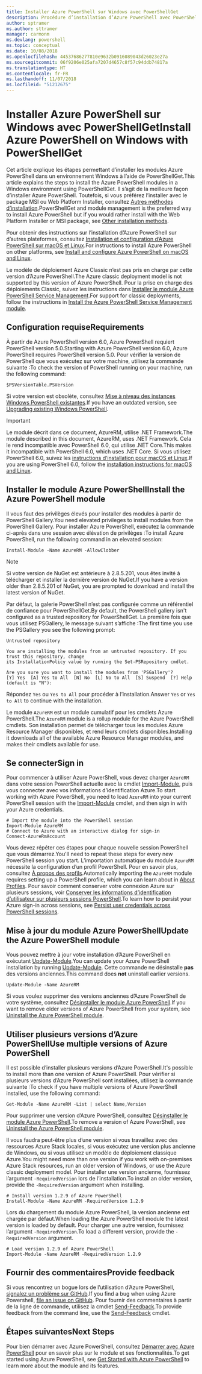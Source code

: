 ```yaml
---
title: Installer Azure PowerShell sur Windows avec PowerShellGet
description: Procédure d’installation d’Azure PowerShell avec PowerShellGet
author: sptramer
ms.author: sttramer
manager: carmonm
ms.devlang: powershell
ms.topic: conceptual
ms.date: 10/08/2018
ms.openlocfilehash: 44537686277810e9632b0916089043d26023e27a
ms.sourcegitcommit: 06f9206e025afa7207d4657c8f57c94ddb74817a
ms.translationtype: HT
ms.contentlocale: fr-FR
ms.lasthandoff: 11/07/2018
ms.locfileid: "51212675"
---
```

# <a name="install-azure-powershell-on-windows-with-powershellget"></a><span data-ttu-id="572f7-103">Installer Azure PowerShell sur Windows avec PowerShellGet</span><span class="sxs-lookup"><span data-stu-id="572f7-103">Install Azure PowerShell on Windows with PowerShellGet</span></span>

<span data-ttu-id="572f7-104">Cet article explique les étapes permettant d’installer les modules Azure PowerShell dans un environnement Windows à l’aide de PowerShellGet.</span><span class="sxs-lookup"><span data-stu-id="572f7-104">This article explains the steps to install the Azure PowerShell modules in a Windows environment using PowerShellGet.</span></span> <span data-ttu-id="572f7-105">Il s’agit de la meilleure façon d’installer Azure PowerShell. Toutefois, si vous préférez l’installer avec le package MSI ou Web Platform Installer, consultez [Autres méthodes d’installation](other-install.md).</span><span class="sxs-lookup"><span data-stu-id="572f7-105">PowerShellGet and module management is the preferred way to install Azure PowerShell but if you would rather install with the Web Platform Installer or MSI package, see [Other installation methods](other-install.md).</span></span>

<span data-ttu-id="572f7-106">Pour obtenir des instructions sur l’installation d’Azure PowerShell sur d’autres plateformes, consultez [Installation et configuration d’Azure PowerShell sur macOS et Linux](install-azurermps-maclinux.md).</span><span class="sxs-lookup"><span data-stu-id="572f7-106">For instructions to install Azure PowerShell on other platforms, see [Install and configure Azure PowerShell on macOS and Linux](install-azurermps-maclinux.md).</span></span>

<span data-ttu-id="572f7-107">Le modèle de déploiement Azure Classic n’est pas pris en charge par cette version d’Azure PowerShell.</span><span class="sxs-lookup"><span data-stu-id="572f7-107">The Azure classic deployment model is not supported by this version of Azure PowerShell.</span></span> <span data-ttu-id="572f7-108">Pour la prise en charge des déploiements Classic, suivez les instructions dans [Installer le module Azure PowerShell Service Management](/powershell/azure/servicemanagement/install-azure-ps).</span><span class="sxs-lookup"><span data-stu-id="572f7-108">For support for classic deployments, follow the instructions in [Install the Azure PowerShell Service Management module](/powershell/azure/servicemanagement/install-azure-ps).</span></span>

## <a name="requirements"></a><span data-ttu-id="572f7-109">Configuration requise</span><span class="sxs-lookup"><span data-stu-id="572f7-109">Requirements</span></span>

<span data-ttu-id="572f7-110">À partir de Azure PowerShell version 6.0, Azure PowerShell requiert PowerShell version 5.0.</span><span class="sxs-lookup"><span data-stu-id="572f7-110">Starting with Azure PowerShell version 6.0, Azure PowerShell requires PowerShell version 5.0.</span></span> <span data-ttu-id="572f7-111">Pour vérifier la version de PowerShell que vous exécutez sur votre machine, utilisez la commande suivante :</span><span class="sxs-lookup"><span data-stu-id="572f7-111">To check the version of PowerShell running on your machine, run the following command:</span></span>

```powershell-interactive
$PSVersionTable.PSVersion
```

<span data-ttu-id="572f7-112">Si votre version est obsolète, consultez [Mise à niveau des instances Windows PowerShell existantes](/powershell/scripting/setup/installing-windows-powershell?view=powershell-6#upgrading-existing-windows-powershell).</span><span class="sxs-lookup"><span data-stu-id="572f7-112">If you have an outdated version, see [Upgrading existing Windows PowerShell](/powershell/scripting/setup/installing-windows-powershell?view=powershell-6#upgrading-existing-windows-powershell).</span></span>

> [!IMPORTANT]
> <span data-ttu-id="572f7-113">Le module décrit dans ce document, AzureRM, utilise .NET Framework.</span><span class="sxs-lookup"><span data-stu-id="572f7-113">The module described in this document, AzureRM, uses .NET Framework.</span></span> <span data-ttu-id="572f7-114">Cela le rend incompatible avec PowerShell 6.0, qui utilise .NET Core.</span><span class="sxs-lookup"><span data-stu-id="572f7-114">This makes it incompatible with PowerShell 6.0, which uses .NET Core.</span></span> <span data-ttu-id="572f7-115">Si vous utilisez PowerShell 6.0, suivez les [instructions d’installation pour macOS et Linux](install-azurermps-maclinux.md).</span><span class="sxs-lookup"><span data-stu-id="572f7-115">If you are using PowerShell 6.0, follow the [installation instructions for macOS and Linux](install-azurermps-maclinux.md).</span></span>

## <a name="install-the-azure-powershell-module"></a><span data-ttu-id="572f7-116">Installer le module Azure PowerShell</span><span class="sxs-lookup"><span data-stu-id="572f7-116">Install the Azure PowerShell module</span></span>

<span data-ttu-id="572f7-117">Il vous faut des privilèges élevés pour installer des modules à partir de PowerShell Gallery.</span><span class="sxs-lookup"><span data-stu-id="572f7-117">You need elevated privileges to install modules from the PowerShell Gallery.</span></span> <span data-ttu-id="572f7-118">Pour installer Azure PowerShell, exécutez la commande ci-après dans une session avec élévation de privilèges :</span><span class="sxs-lookup"><span data-stu-id="572f7-118">To install Azure PowerShell, run the following command in an elevated session:</span></span>

```powershell-interactive
Install-Module -Name AzureRM -AllowClobber
```

> [!NOTE]
> <span data-ttu-id="572f7-119">Si votre version de NuGet est antérieure à 2.8.5.201, vous êtes invité à télécharger et installer la dernière version de NuGet.</span><span class="sxs-lookup"><span data-stu-id="572f7-119">If you have a version older than 2.8.5.201 of NuGet, you are prompted to download and install the latest version of NuGet.</span></span>

<span data-ttu-id="572f7-120">Par défaut, la galerie PowerShell n’est pas configurée comme un référentiel de confiance pour PowerShellGet.</span><span class="sxs-lookup"><span data-stu-id="572f7-120">By default, the PowerShell gallery isn't configured as a trusted repository for PowerShellGet.</span></span> <span data-ttu-id="572f7-121">La première fois que vous utilisez PSGallery, le message suivant s’affiche :</span><span class="sxs-lookup"><span data-stu-id="572f7-121">The first time you use the PSGallery you see the following prompt:</span></span>

```output
Untrusted repository

You are installing the modules from an untrusted repository. If you trust this repository, change
its InstallationPolicy value by running the Set-PSRepository cmdlet.

Are you sure you want to install the modules from 'PSGallery'?
[Y] Yes  [A] Yes to All  [N] No  [L] No to All  [S] Suspend  [?] Help (default is "N"):
```

<span data-ttu-id="572f7-122">Répondez `Yes` ou `Yes to All` pour procéder à l’installation.</span><span class="sxs-lookup"><span data-stu-id="572f7-122">Answer `Yes` or `Yes to All` to continue with the installation.</span></span>

<span data-ttu-id="572f7-123">Le module `AzureRM` est un module cumulatif pour les cmdlets Azure PowerShell.</span><span class="sxs-lookup"><span data-stu-id="572f7-123">The `AzureRM` module is a rollup module for the Azure PowerShell cmdlets.</span></span> <span data-ttu-id="572f7-124">Son installation permet de télécharger tous les modules Azure Resource Manager disponibles, et rend leurs cmdlets disponibles.</span><span class="sxs-lookup"><span data-stu-id="572f7-124">Installing it downloads all of the available Azure Resource Manager modules, and makes their cmdlets available for use.</span></span>

## <a name="sign-in"></a><span data-ttu-id="572f7-125">Se connecter</span><span class="sxs-lookup"><span data-stu-id="572f7-125">Sign in</span></span>

<span data-ttu-id="572f7-126">Pour commencer à utiliser Azure PowerShell, vous devez charger `AzureRM` dans votre session PowerShell actuelle avec la cmdlet [Import-Module](/powershell/module/Microsoft.PowerShell.Core/Import-Module), puis vous connecter avec vos informations d’identification Azure.</span><span class="sxs-lookup"><span data-stu-id="572f7-126">To start working with Azure PowerShell, you need to load `AzureRM` into your current PowerShell session with the [Import-Module](/powershell/module/Microsoft.PowerShell.Core/Import-Module) cmdlet, and then sign in with your Azure credentials.</span></span>

```powershell-interactive
# Import the module into the PowerShell session
Import-Module AzureRM
# Connect to Azure with an interactive dialog for sign-in
Connect-AzureRmAccount
```

<span data-ttu-id="572f7-127">Vous devez répéter ces étapes pour chaque nouvelle session PowerShell que vous démarrez.</span><span class="sxs-lookup"><span data-stu-id="572f7-127">You'll need to repeat these steps for every new PowerShell session you start.</span></span> <span data-ttu-id="572f7-128">L’importation automatique du module `AzureRM` nécessite la configuration d’un profil PowerShell. Pour en savoir plus, consultez [À propos des profils](/powershell/module/microsoft.powershell.core/about/about_profiles).</span><span class="sxs-lookup"><span data-stu-id="572f7-128">Automatically importing the `AzureRM` module requires setting up a PowerShell profile, which you can learn about in [About Profiles](/powershell/module/microsoft.powershell.core/about/about_profiles).</span></span>
<span data-ttu-id="572f7-129">Pour savoir comment conserver votre connexion Azure sur plusieurs sessions, voir [Conserver les informations d’identification d’utilisateur sur plusieurs sessions PowerShell](context-persistence.md).</span><span class="sxs-lookup"><span data-stu-id="572f7-129">To learn how to persist your Azure sign-in across sessions, see [Persist user credentials across PowerShell sessions](context-persistence.md).</span></span>

## <a name="update-the-azure-powershell-module"></a><span data-ttu-id="572f7-130">Mise à jour du module Azure PowerShell</span><span class="sxs-lookup"><span data-stu-id="572f7-130">Update the Azure PowerShell module</span></span>

<span data-ttu-id="572f7-131">Vous pouvez mettre à jour votre installation d’Azure PowerShell en exécutant [Update-Module](/powershell/module/powershellget/update-module).</span><span class="sxs-lookup"><span data-stu-id="572f7-131">You can update your Azure PowerShell installation by running [Update-Module](/powershell/module/powershellget/update-module).</span></span> <span data-ttu-id="572f7-132">Cette commande ne désinstalle __pas__ des versions anciennes.</span><span class="sxs-lookup"><span data-stu-id="572f7-132">This command does __not__ uninstall earlier versions.</span></span>

```powershell-interactive
Update-Module -Name AzureRM
```

<span data-ttu-id="572f7-133">Si vous voulez supprimer des versions anciennes d’Azure PowerShell de votre système, consultez [Désinstaller le module Azure PowerShell](uninstall-azurerm-ps.md).</span><span class="sxs-lookup"><span data-stu-id="572f7-133">If you want to remove older versions of Azure PowerShell from your system, see [Uninstall the Azure PowerShell module](uninstall-azurerm-ps.md).</span></span>

## <a name="use-multiple-versions-of-azure-powershell"></a><span data-ttu-id="572f7-134">Utiliser plusieurs versions d’Azure PowerShell</span><span class="sxs-lookup"><span data-stu-id="572f7-134">Use multiple versions of Azure PowerShell</span></span>

<span data-ttu-id="572f7-135">Il est possible d’installer plusieurs versions d’Azure PowerShell.</span><span class="sxs-lookup"><span data-stu-id="572f7-135">It's possible to install more than one version of Azure PowerShell.</span></span> <span data-ttu-id="572f7-136">Pour vérifier si plusieurs versions d’Azure PowerShell sont installées, utilisez la commande suivante :</span><span class="sxs-lookup"><span data-stu-id="572f7-136">To check if you have multiple versions of Azure PowerShell installed, use the following command:</span></span>

```powershell-interactive
Get-Module -Name AzureRM -List | select Name,Version
```

<span data-ttu-id="572f7-137">Pour supprimer une version d’Azure PowerShell, consultez [Désinstaller le module Azure PowerShell](uninstall-azurerm-ps.md).</span><span class="sxs-lookup"><span data-stu-id="572f7-137">To remove a version of Azure PowerShell, see [Uninstall the Azure PowerShell module](uninstall-azurerm-ps.md).</span></span>

<span data-ttu-id="572f7-138">Il vous faudra peut-être plus d’une version si vous travaillez avec des ressources Azure Stack locales, si vous exécutez une version plus ancienne de Windows, ou si vous utilisez un modèle de déploiement classique Azure.</span><span class="sxs-lookup"><span data-stu-id="572f7-138">You might need more than one version if you work with on-premises Azure Stack resources, run an older version of Windows, or use the Azure classic deployment model.</span></span> <span data-ttu-id="572f7-139">Pour installer une version ancienne, fournissez l’argument `-RequiredVersion` lors de l’installation.</span><span class="sxs-lookup"><span data-stu-id="572f7-139">To install an older version, provide the `-RequiredVersion` argument when installing.</span></span>

```powershell-interactive
# Install version 1.2.9 of Azure PowerShell
Install-Module -Name AzureRM -RequiredVersion 1.2.9
```

<span data-ttu-id="572f7-140">Lors du chargement du module Azure PowerShell, la version ancienne est chargée par défaut.</span><span class="sxs-lookup"><span data-stu-id="572f7-140">When loading the Azure PowerShell module the latest version is loaded by default.</span></span> <span data-ttu-id="572f7-141">Pour charger une autre version, fournissez l’argument `-RequiredVersion`.</span><span class="sxs-lookup"><span data-stu-id="572f7-141">To load a different version, provide the `-RequiredVersion` argument.</span></span>

```powershell-interactive
# Load version 1.2.9 of Azure PowerShell
Import-Module -Name AzureRM -RequiredVersion 1.2.9
```

## <a name="provide-feedback"></a><span data-ttu-id="572f7-142">Fournir des commentaires</span><span class="sxs-lookup"><span data-stu-id="572f7-142">Provide feedback</span></span>

<span data-ttu-id="572f7-143">Si vous rencontrez un bogue lors de l’utilisation d’Azure PowerShell, [signalez un problème sur GitHub](https://github.com/Azure/azure-powershell/issues).</span><span class="sxs-lookup"><span data-stu-id="572f7-143">If you find a bug when using Azure Powershell, [file an issue on GitHub](https://github.com/Azure/azure-powershell/issues).</span></span>
<span data-ttu-id="572f7-144">Pour fournir des commentaires à partir de la ligne de commande, utilisez la cmdlet [Send-Feedback](/powershell/module/azurerm.profile/send-feedback).</span><span class="sxs-lookup"><span data-stu-id="572f7-144">To provide feedback from the command line, use the [Send-Feedback](/powershell/module/azurerm.profile/send-feedback) cmdlet.</span></span>

## <a name="next-steps"></a><span data-ttu-id="572f7-145">Étapes suivantes</span><span class="sxs-lookup"><span data-stu-id="572f7-145">Next Steps</span></span>

<span data-ttu-id="572f7-146">Pour bien démarrer avec Azure PowerShell, consultez [Démarrer avec Azure PowerShell](get-started-azureps.md) pour en savoir plus sur le module et ses fonctionnalités.</span><span class="sxs-lookup"><span data-stu-id="572f7-146">To get started using Azure PowerShell, see [Get Started with Azure PowerShell](get-started-azureps.md) to learn more about the module and its features.</span></span>